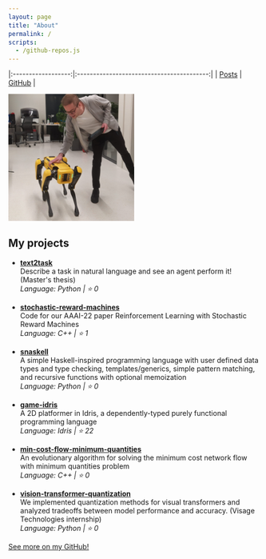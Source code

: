 ```yaml
---
layout: page
title: "About"
permalink: /
scripts:
  - /github-repos.js
---
```


|:------------------:|:-----------------------------------------:|
| [Posts](/posts)    | [GitHub](https://github.com/corazza/)     |

<!-- ![me](/assets/images/profile2.jpg) -->
<img src="/assets/images/profile2.jpg" alt="Me" style="width:50%;">

<!-- <script src="/github-repos.js" type="module"></script>
<div id="github-repos"></div> -->

## My projects

- **[text2task](https://github.com/corazza/text2task)**  
  Describe a task in natural language and see an agent perform it! (Master's thesis)  
  _Language: Python | ⭐ 0_

- **[stochastic-reward-machines](https://github.com/corazza/stochastic-reward-machines)**  
  Code for our AAAI-22 paper Reinforcement Learning with Stochastic Reward Machines  
  _Language: C++ | ⭐ 1_

- **[snaskell](https://github.com/corazza/snaskell)**  
  A simple Haskell-inspired programming language with user defined data types and type checking, templates/generics, simple pattern matching, and recursive functions with optional memoization  
  _Language: Python | ⭐ 0_

- **[game-idris](https://github.com/corazza/game-idris)**  
  A 2D platformer in Idris, a dependently-typed purely functional programming language  
  _Language: Idris | ⭐ 22_

- **[min-cost-flow-minimum-quantities](https://github.com/corazza/min-cost-flow-minimum-quantities)**  
  An evolutionary algorithm for solving the minimum cost network flow with minimum quantities problem  
  _Language: C++ | ⭐ 0_

- **[vision-transformer-quantization](https://github.com/corazza/vision-transformer-quantization)**  
  We implemented quantization methods for visual transformers and analyzed tradeoffs between model performance and accuracy. (Visage Technologies internship)  
  _Language: Python | ⭐ 0_



[See more on my GitHub!](https://github.com/corazza/)

